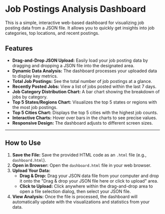 # Job Postings Analysis Dashboard

This is a simple, interactive web-based dashboard for visualizing job posting data from a JSON file. It allows you to quickly get insights into job categories, top locations, and recent postings.

## Features

- **Drag-and-Drop JSON Upload:** Easily load your job posting data by dragging and dropping a JSON file into the designated area.
- **Dynamic Data Analysis:** The dashboard processes your uploaded data to display key metrics.
- **Total Job Postings:** See the total number of job postings at a glance.
- **Recently Posted Jobs:** View a list of jobs posted within the last 7 days.
- **Job Category Distribution Chart:** A bar chart showing the breakdown of jobs by category.
- **Top 5 States/Regions Chart:** Visualizes the top 5 states or regions with the most job postings.
- **Top 5 Cities Chart:** Displays the top 5 cities with the highest job counts.
- **Interactive Charts:** Hover over bars in the charts to see precise values.
- **Responsive Design:** The dashboard adjusts to different screen sizes.

---

## How to Use

1. **Save the File:** Save the provided HTML code as an `.html` file (e.g., `dashboard.html`).
2. **Open in Browser:** Open the `dashboard.html` file in your web browser.
3. **Upload Your Data:**
    - **Drag & Drop:** Drag your JSON data file from your computer and drop it onto the "Drag & drop your JSON file here or click to upload" area.
    - **Click to Upload:** Click anywhere within the drag-and-drop area to open a file selection dialog, then select your JSON file.
4. **View Analysis:** Once the file is processed, the dashboard will automatically update with the visualizations and statistics from your data.
